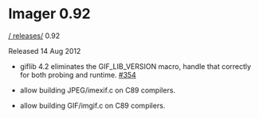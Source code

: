 # Imager 0.92

[ / ](..) [releases/](./) 0.92

Released 14 Aug 2012

 - giflib 4.2 eliminates the GIF_LIB_VERSION macro, handle that correctly for both probing and runtime. [#354](https://github.com/tonycoz/imager/issues/354)

 - allow building JPEG/imexif.c on C89 compilers.

 - allow building GIF/imgif.c on C89 compilers.